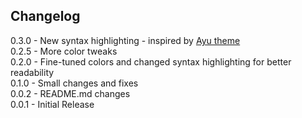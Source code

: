## Changelog

0.3.0 - New syntax highlighting - inspired by [Ayu theme](https://github.com/ayu-theme/vscode-ayu)\
0.2.5 - More color tweaks\
0.2.0 - Fine-tuned colors and changed syntax highlighting for better readability\
0.1.0 - Small changes and fixes\
0.0.2 - README.md changes\
0.0.1 - Initial Release
